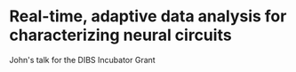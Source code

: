 # Real-time,  adaptive  data  analysis  for  characterizing  neural  circuits 
John's talk for the DIBS Incubator Grant

